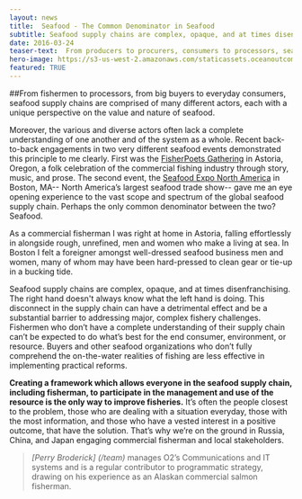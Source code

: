 ```yaml
---
layout: news
title:  Seafood - The Common Denominator in Seafood
subtitle: Seafood supply chains are complex, opaque, and at times disenfranchising.
date: 2016-03-24
teaser-text:  From producers to procurers, consumers to processors, seafood supply chains are comprised of many different actors, each with a different perspective on the value and nature of seafood.
hero-image: https://s3-us-west-2.amazonaws.com/staticassets.oceanoutcomes.org/news+and+analysis/hero+images/astoria-to-boston-hero.jpg
featured: TRUE
---
```

##From fishermen to processors, from big buyers to everyday consumers, seafood supply chains are comprised of many different actors, each with a unique perspective on the value and nature of seafood.

Moreover, the various and diverse actors often lack a complete understanding of one another and of the system as a whole. Recent back-to-back engagements in two very different seafood events demonstrated this principle to me clearly. First was the <a href="http://www.fisherpoets.org" target="_blank">FisherPoets Gathering</a> in Astoria, Oregon, a folk celebration of the commercial fishing industry through story, music, and prose. The second event, the <a href="http://www.seafoodexpo.com/north-america/" target="_blank">Seafood Expo North America</a> in Boston, MA-- North America’s largest seafood trade show-- gave me an eye opening experience to the vast scope and spectrum of the global seafood supply chain. Perhaps the only common denominator between the two? Seafood. 

As a commercial fisherman I was right at home in Astoria, falling effortlessly in alongside rough, unrefined, men and women who make a living at sea. In Boston I felt a foreigner amongst well-dressed seafood business men and women, many of whom may have been hard-pressed to clean gear or tie-up in a bucking tide. 

Seafood supply chains are complex, opaque, and at times disenfranchising. The right hand doesn't always know what the left hand is doing. This disconnect in the supply chain can have a detrimental effect and be a substantial barrier to addressing major, complex fishery challenges. Fishermen who don’t have a complete understanding of their supply chain can’t be expected to do what’s best for the end consumer, environment, or resource. Buyers and other seafood organizations who don’t fully comprehend the on-the-water realities of fishing are less effective in implementing practical reforms. 

**Creating a framework which allows everyone in the seafood supply chain, including fisherman, to participate in the management and use of the resource is the only way to improve fisheries.** It’s often the people closest to the problem, those who are dealing with a situation everyday, those with the most information, and those who have a vested interest in a positive outcome, that have the solution. That’s why we’re on the ground in Russia, China, and Japan engaging commercial fisherman and local stakeholders.

> *[Perry Broderick] (/team)* manages O2’s Communications and IT systems and is a regular contributor to programmatic strategy, drawing on his experience as an Alaskan commercial salmon fisherman.
